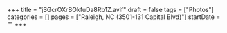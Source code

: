 +++
title = "jSGcrOXrBOkfuDa8Rb1Z.avif"
draft = false
tags = ["Photos"]
categories = []
pages = ["Raleigh, NC (3501-131 Capital Blvd)"]
startDate = ""
+++
